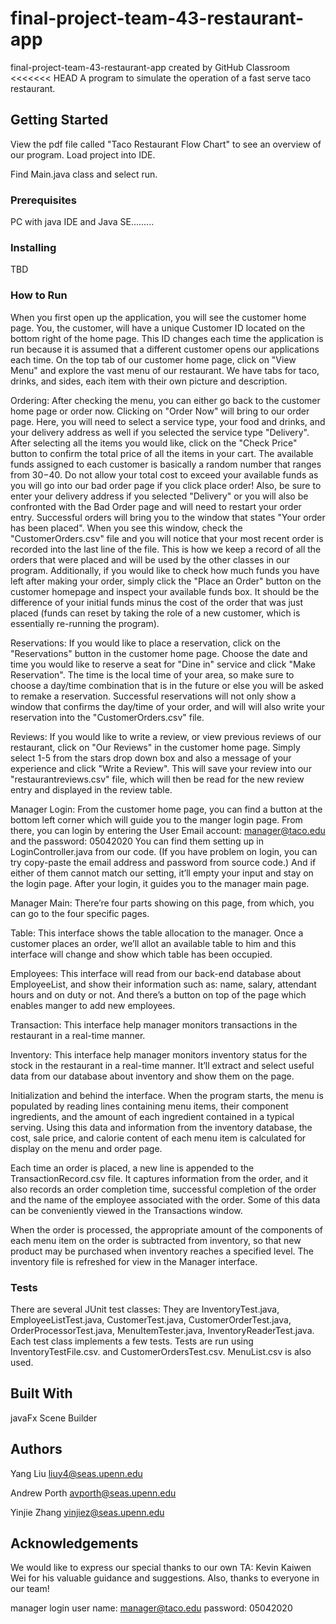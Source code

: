 # final-project-team-43-restaurant-app
final-project-team-43-restaurant-app created by GitHub Classroom
<<<<<<< HEAD
A program to simulate the operation of a fast serve taco restaurant. 

## Getting Started

View the pdf file called "Taco Restaurant Flow Chart" to see an overview of our program.
Load project into IDE.

Find Main.java class and  select run.

### Prerequisites

PC with java IDE and Java SE.........

### Installing

TBD


### How to Run
When you first open up the application, you will see the customer home page. You, the customer, will have a unique Customer ID located on the bottom right of the home page. This ID changes each time the application is run because it is assumed that a different customer opens our applications each time.  On the top tab of our customer home page, click on "View Menu" and explore the vast menu of our restaurant.  We have tabs for taco, drinks, and sides, each item with their own picture and description.  

Ordering:  After checking the menu, you can either go back to the customer home page or order now.  Clicking on "Order Now" will bring to our order page.  Here, you will need to select a service type, your food and drinks, and your delivery address as well if you selected the service type "Delivery".  After selecting all the items you would like, click on the "Check Price" button to confirm the total price of all the items in your cart.  The available funds assigned to each customer is basically a random number that ranges from $30-$40.  Do not allow your total cost to exceed your available funds as you will go into our bad order page if you click place order!  Also, be sure to enter your delivery address if you selected "Delivery" or you will also be confronted with the Bad Order page and will need to restart your order entry. Successful orders will bring you to the window that states "Your order has been placed".  When you see this window, check the "CustomerOrders.csv" file and you will notice that your most recent order is recorded into the last line of the file.  This is how we keep a record of all the orders that were placed and will be used by the other classes in our program.  Additionally, if you would like to check how much funds you have left after making your order, simply click the "Place an Order" button on the customer homepage and inspect your available funds box.  It should be the difference of your initial funds minus the cost of the order that was just placed (funds can reset by taking the role of a new customer, which is essentially re-running the program). 


Reservations:  If you would like to place a reservation, click on the "Reservations" button in the customer home page.  Choose the date and time you would like to reserve a seat for "Dine in" service and click "Make Reservation".  The time is the local time of your area, so make sure to choose a day/time combination that is in the future or else you will be asked to remake a reservation.  Successful reservations will not only show a window that confirms the day/time of your order, and will will also write your reservation into the "CustomerOrders.csv" file.

Reviews:  If you would like to write a review, or view previous reviews of our restaurant, click on "Our Reviews" in the customer home page.  Simply select 1-5 from the stars drop down box and also a message of your experience and click "Write a Review".  This will save your review into our "restaurantreviews.csv" file, which will then be read for the new review entry and displayed in the review table.

Manager Login: From the customer home page, you can find a button at the bottom left corner which will guide you to the manger login page. From there, you can login by entering the User Email account: manager@taco.edu  and the password: 05042020 You can find them setting up in LoginController.java from our code. (If you have problem on login, you can try copy-paste the email address and password from source code.) And if either of them cannot match our setting, it’ll empty your input and stay on the login page. After your login, it guides you to the manager main page.

Manager Main: There’re four parts showing on this page, from which, you can go to the four specific pages.

Table: This interface shows the table allocation to the manager. Once a customer places an order, we’ll allot an available table to him and this interface will change and show which table has been occupied.

Employees: This interface will read from our back-end database about EmployeeList, and show their information such as: name, salary, attendant hours and on duty or not. And there’s a button on top of the page which enables manger to add new employees.

Transaction: This interface help manager monitors transactions in the restaurant in a real-time manner. 


Inventory: This interface help manager monitors inventory status for the stock in the restaurant in a real-time manner. It’ll extract and select useful data from our database about inventory and show them on the page.

Initialization and behind the interface. When the program starts, the menu is populated by reading lines containing menu items, their component ingredients, and the amount of each ingredient contained in a typical serving. Using this data and information from the inventory database, the cost, sale price, and calorie content of each menu item is calculated for display on the menu and order page.

Each time an order is placed, a new line is appended to the TransactionRecord.csv file. It captures information from the order, and it also records an order completion time, successful completion of the order and the name of the employee associated with the order.
Some of this data can be conveniently viewed in the Transactions window.

When the order is processed, the appropriate amount of the components of each menu item on the order is subtracted from inventory, so that new product may be purchased when inventory reaches a specified level. The inventory file is refreshed for view in the Manager interface.


### Tests

There are several JUnit test classes: They are InventoryTest.java, EmployeeListTest.java, CustomerTest.java, CustomerOrderTest.java, OrderProcessorTest.java, MenuItemTester.java, InventoryReaderTest.java. Each test class implements a few tests.
Tests are run using InventoryTestFile.csv. and CustomerOrdersTest.csv. MenuList.csv is also used.
 

## Built With

javaFx Scene Builder

## Authors

Yang Liu liuy4@seas.upenn.edu

Andrew Porth avporth@seas.upenn.edu

Yinjie Zhang yinjiez@seas.upenn.edu

## Acknowledgements
We would like to express our special thanks to our own TA: Kevin Kaiwen Wei for his valuable guidance and suggestions. Also, thanks to everyone in our team!




manager login user name: manager@taco.edu
              password: 05042020
